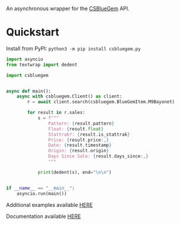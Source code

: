 An asynchronous wrapper for the [CSBlueGem](https://csbluegem.com) API.

# Quickstart

Install from PyPI: `python3 -m pip install csbluegem.py`

```py
import asyncio
from textwrap import dedent

import csbluegem


async def main():
    async with csbluegem.Client() as client:
        r = await client.search(csbluegem.BlueGemItem.M9Bayonet)

        for result in r.sales:
            s = f"""
                Pattern: {result.pattern}
                Float: {result.float}
                Stattrak?: {result.is_stattrak}
                Price: {result.price:,}
                Date: {result.timestamp}
                Origin: {result.origin}
                Days Since Sale: {result.days_since:,}
                """

            print(dedent(s), end="\n\n")


if __name__ == "__main__":
    asyncio.run(main())
```

Additional examples available [HERE](https://github.com/fretgfr/csbluegem.py/tree/master/examples)

Documentation available [HERE](https://csbluegempy.readthedocs.io/en/latest/)
